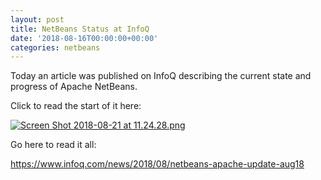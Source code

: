 ```yaml
---
layout: post
title: NetBeans Status at InfoQ
date: '2018-08-16T00:00:00+00:00'
categories: netbeans
---
```

Today an article was published on InfoQ describing the current state and progress of Apache NetBeans.

<p>Click to read the start of it here:</p>

<p><a href="https://blogs.apache.org/netbeans/mediaresource/22b327bf-141e-4b0b-a701-b735b9d21a38"><img style="bold:1px solid black" src="https://blogs.apache.org/netbeans/mediaresource/22b327bf-141e-4b0b-a701-b735b9d21a38?t=true" alt="Screen Shot 2018-08-21 at 11.24.28.png"></img></a></p>

<p>Go here to read it all:</p>

<p><a href="https://www.infoq.com/news/2018/08/netbeans-apache-update-aug18">https://www.infoq.com/news/2018/08/netbeans-apache-update-aug18</a></p>

